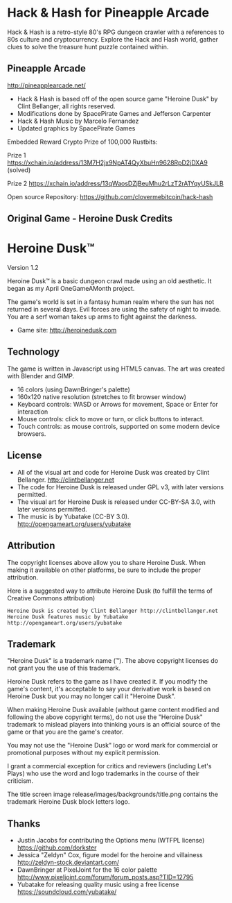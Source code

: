 # Hack & Hash for Pineapple Arcade 
Hack & Hash is a retro-style 80's RPG dungeon crawler with a references to 80s culture and cryptocurrency.
Explore the Hack and Hash world, gather clues to solve the treasure hunt puzzle contained within. 

## Pineapple Arcade
http://pineapplearcade.net/

* Hack & Hash is based off of the open source game "Heroine Dusk" by Clint Bellanger, all rights reserved.
* Modifications done by SpacePirate Games and Jefferson Carpenter
* Hack & Hash Music by Marcelo Fernandez
* Updated graphics by SpacePirate Games

Embedded Reward Crypto Prize of 100,000 Rustbits:
 
Prize 1 https://xchain.io/address/13M7H2jx9NpAT4QyXbuHn9628RpD2jDXA9 (solved)

Prize 2 https://xchain.io/address/13qWaosDZjBeuMhu2rLzT2rA1YqyUSkJLB


Open source Repository: https://github.com/clovermebitcoin/hack-hash

## Original Game - Heroine Dusk Credits


# Heroine Dusk™

Version 1.2

Heroine Dusk™ is a basic dungeon crawl made using an old aesthetic. It began as my April OneGameAMonth project.

The game's world is set in a fantasy human realm where the sun has not returned in several days. Evil forces are using the safety of night to invade. You are a serf woman takes up arms to fight against the darkness.

* Game site: http://heroinedusk.com

## Technology

The game is written in Javascript using HTML5 canvas. The art was created with Blender and GIMP.

* 16 colors (using DawnBringer's palette)
* 160x120 native resolution (stretches to fit browser window)
* Keyboard controls: WASD or Arrows for movement, Space or Enter for interaction
* Mouse controls: click to move or turn, or click buttons to interact.
* Touch controls: as mouse controls, supported on some modern device browsers.

## License

* All of the visual art and code for Heroine Dusk was created by Clint Bellanger. http://clintbellanger.net
* The code for Heroine Dusk is released under GPL v3, with later versions permitted.
* The visual art for Heroine Dusk is released under CC-BY-SA 3.0, with later versions permitted.
* The music is by Yubatake (CC-BY 3.0). http://opengameart.org/users/yubatake

## Attribution

The copyright licenses above allow you to share Heroine Dusk. When making it available on other platforms, be sure to include the proper attribution.

Here is a suggested way to attribute Heroine Dusk (to fulfill the terms of Creative Commons attribution)

    Heroine Dusk is created by Clint Bellanger http://clintbellanger.net
    Heroine Dusk features music by Yubatake http://opengameart.org/users/yubatake

## Trademark

"Heroine Dusk" is a trademark name (™). The above copyright licenses do not grant you the use of this trademark. 

Heroine Dusk refers to the game as I have created it. If you modify the game's content, it's acceptable to say your derivative work is based on Heroine Dusk but you may no longer call it "Heroine Dusk".

When making Heroine Dusk available (without game content modified and following the above copyright terms), do not use the "Heroine Dusk" trademark to mislead players into thinking yours is an official source of the game or that you are the game's creator.

You may not use the "Heroine Dusk" logo or word mark for commercial or promotional purposes without my explicit permission.

I grant a commercial exception for critics and reviewers (including Let's Plays) who use the word and logo trademarks in the course of their criticism.

The title screen image release/images/backgrounds/title.png contains the trademark Heroine Dusk block letters logo.

## Thanks

* Justin Jacobs for contributing the Options menu (WTFPL license) https://github.com/dorkster
* Jessica "Zeldyn" Cox, figure model for the heroine and villainess http://zeldyn-stock.deviantart.com/
* DawnBringer at PixelJoint for the 16 color palette http://www.pixeljoint.com/forum/forum_posts.asp?TID=12795
* Yubatake for releasing quality music using a free license https://soundcloud.com/yubatake/

